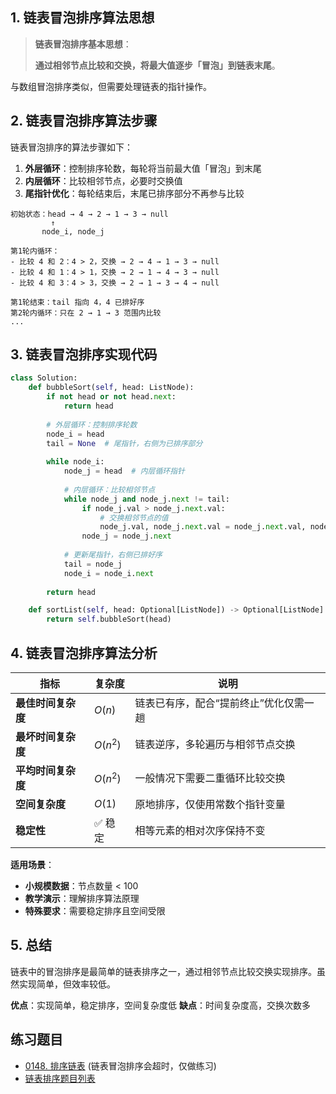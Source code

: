 ## 1. 链表冒泡排序算法思想

> **链表冒泡排序基本思想**：
> 
> **通过相邻节点比较和交换，将最大值逐步「冒泡」到链表末尾**。

与数组冒泡排序类似，但需要处理链表的指针操作。

## 2. 链表冒泡排序算法步骤

链表冒泡排序的算法步骤如下：

1. **外层循环**：控制排序轮数，每轮将当前最大值「冒泡」到末尾
2. **内层循环**：比较相邻节点，必要时交换值
3. **尾指针优化**：每轮结束后，末尾已排序部分不再参与比较

```
初始状态：head → 4 → 2 → 1 → 3 → null
         ↑
       node_i, node_j

第1轮内循环：
- 比较 4 和 2：4 > 2，交换 → 2 → 4 → 1 → 3 → null
- 比较 4 和 1：4 > 1，交换 → 2 → 1 → 4 → 3 → null  
- 比较 4 和 3：4 > 3，交换 → 2 → 1 → 3 → 4 → null

第1轮结束：tail 指向 4，4 已排好序
第2轮内循环：只在 2 → 1 → 3 范围内比较
...
```

## 3. 链表冒泡排序实现代码

```python
class Solution:
    def bubbleSort(self, head: ListNode):
        if not head or not head.next:
            return head
            
        # 外层循环：控制排序轮数
        node_i = head
        tail = None  # 尾指针，右侧为已排序部分
        
        while node_i:
            node_j = head  # 内层循环指针
            
            # 内层循环：比较相邻节点
            while node_j and node_j.next != tail:
                if node_j.val > node_j.next.val:
                    # 交换相邻节点的值
                    node_j.val, node_j.next.val = node_j.next.val, node_j.val
                node_j = node_j.next
            
            # 更新尾指针，右侧已排好序
            tail = node_j
            node_i = node_i.next
            
        return head

    def sortList(self, head: Optional[ListNode]) -> Optional[ListNode]:
        return self.bubbleSort(head)
```

## 4. 链表冒泡排序算法分析

| 指标 | 复杂度 | 说明 |
|------|--------|------|
| **最佳时间复杂度** | $O(n)$ | 链表已有序，配合“提前终止”优化仅需一趟 |
| **最坏时间复杂度** | $O(n^2)$ | 链表逆序，多轮遍历与相邻节点交换 |
| **平均时间复杂度** | $O(n^2)$ | 一般情况下需要二重循环比较交换 |
| **空间复杂度** | $O(1)$ | 原地排序，仅使用常数个指针变量 |
| **稳定性** | ✅ 稳定 | 相等元素的相对次序保持不变 |


**适用场景**：

- **小规模数据**：节点数量 < 100
- **教学演示**：理解排序算法原理
- **特殊要求**：需要稳定排序且空间受限

## 5. 总结

链表中的冒泡排序是最简单的链表排序之一，通过相邻节点比较交换实现排序。虽然实现简单，但效率较低。

**优点**：实现简单，稳定排序，空间复杂度低
**缺点**：时间复杂度高，交换次数多

## 练习题目

- [0148. 排序链表](https://github.com/ITCharge/AlgoNote/tree/main/docs/solutions/0100-0199/sort-list.md) (链表冒泡排序会超时，仅做练习)
- [链表排序题目列表](https://github.com/ITCharge/AlgoNote/tree/main/docs/00_preface/00_06_categories_list.md#%E9%93%BE%E8%A1%A8%E6%8E%92%E5%BA%8F%E9%A2%98%E7%9B%AE)